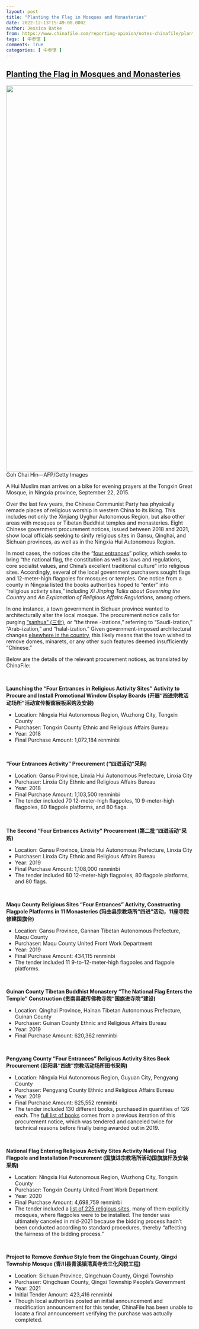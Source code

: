 ```yaml
---
layout: post
title: "Planting the Flag in Mosques and Monasteries"
date: 2022-12-13T15:49:00.000Z
author: Jessica Batke
from: https://www.chinafile.com/reporting-opinion/notes-chinafile/planting-flag-mosques-and-monasteries
tags: [ 中参馆 ]
comments: True
categories: [ 中参馆 ]
---
```

<!--1670946540000-->
[Planting the Flag in Mosques and Monasteries](https://www.chinafile.com/reporting-opinion/notes-chinafile/planting-flag-mosques-and-monasteries)
------

<div>
<div class="view view-featured-photo view-id-featured_photo view-display-id-panel_pane_1 visual-box view-dom-id-07b4d0d632abceac9f8db5422d97f747">                  <div class="content view-content">        <div class="views-row views-row-1">        <div class="views-field views-field-field-common-featured-photo">        <div class="field-content"><a href="https://www.chinafile.com/sites/default/files/assets/images/article/featured/54471_sm.jpg" title="Planting the Flag in Mosques and Monasteries" class="colorbox" data-colorbox-gallery="gallery-node-54471-cr9EbqgLkY4" data-cbox-img-attrs="{"title": "", "alt": ""}"><img src="https://www.chinafile.com/sites/default/files/styles/large/public/assets/images/article/featured/54471_sm.jpg?itok=IEI3Deuf" width="1500" height="1042" alt title referrerpolicy="no-referrer"></a></div>  </div>    <div>        <div class="photo-credit">Goh Chai Hin—AFP/Getty Images</div>  </div>    <div>        <div class="photo-caption"><p>A Hui Muslim man arrives on a bike for evening prayers at the Tongxin Great Mosque, in Ningxia province, September 22, 2015.</p></div>  </div>  </div>    </div>            </div>            <div class="content">    <div class="field field-name-body field-type-text-with-summary field-label-hidden">      <p>Over the last few years, the Chinese Communist Party has physically remade places of religious worship in western China to its liking. This includes not only the Xinjiang Uyghur Autonomous Region, but also other areas with mosques or Tibetan Buddhist temples and monasteries. Eight Chinese government procurement notices, issued between 2018 and 2021, show local officials seeking to sinify religious sites in Gansu, Qinghai, and Sichuan provinces, as well as in the Ningxia Hui Autonomous Region.</p><p>In most cases, the notices cite the “<a href="https://www.dw.com/zh/%E9%99%A4%E4%BA%86%E5%9B%BD%E6%97%97-%E8%BF%98%E6%9C%89%E4%BB%80%E4%B9%88%E8%A6%81%E8%BF%9B%E6%B8%85%E7%9C%9F%E5%AF%BA/a-43869341" target="_blank">four entrances</a>” policy, which seeks to bring “the national flag, the constitution as well as laws and regulations, core socialist values, and China’s excellent traditional culture” into religious sites. Accordingly, several of the local government purchasers sought flags and 12-meter-high flagpoles for mosques or temples. One notice from a county in Ningxia listed the books authorities hoped to “enter” into “religious activity sites,” including <em>Xi Jinping Talks about Governing the Country</em> and <em>An Explanation of Religious Affairs Regulations</em>, among others.</p><p>In one instance, a town government in Sichuan province wanted to architecturally alter the local mosque. The procurement notice calls for purging <a href="https://zh.bitterwinter.org/islam-sinicized-further-after-president-xis-visit/" target="_blank">“sanhua” (三化)</a>, or “the three -izations,” referring to “Saudi-ization,” “Arab-ization,” and “halal-ization.” Given government-imposed architectural changes <a href="https://www.npr.org/2021/10/24/1047054983/china-muslims-sinicization" target="_blank">elsewhere in the country</a>, this likely means that the town wished to remove domes, minarets, or any other such features deemed insufficiently “Chinese.”</p><p>Below are the details of the relevant procurement notices, as translated by ChinaFile:</p><br><p><strong>Launching the “Four Entrances in Religious Activity Sites” Activity to Procure and Install Promotional Window Display Boards (开展“四进宗教活动场所”活动宣传橱窗展板采购及安装)</strong></p><ul><li>Location: Ningxia Hui Autonomous Region, Wuzhong City, Tongxin County</li><li>Purchaser: Tongxin County Ethnic and Religious Affairs Bureau</li><li>Year: 2018</li><li>Final Purchase Amount: 1,072,184 renminbi</li></ul><p></p><br><p><strong>“Four Entrances Activity” Procurement (“四进活动”采购)</strong></p><ul><li>Location: Gansu Province, Linxia Hui Autonomous Prefecture, Linxia City</li><li>Purchaser: Linxia City Ethnic and Religious Affairs Bureau</li><li>Year: 2018</li><li>Final Purchase Amount: 1,103,500 renminbi</li><li>The tender included 70 12-meter-high flagpoles, 10 9-meter-high flagpoles, 80 flagpole platforms, and 80 flags.</li></ul><p></p><br><p><strong>The Second “Four Entrances Activity” Procurement (第二批“四进活动”采购)</strong></p><ul><li>Location: Gansu Province, Linxia Hui Autonomous Prefecture, Linxia City</li><li>Purchaser: Linxia City Ethnic and Religious Affairs Bureau</li><li>Year: 2019</li><li>Final Purchase Amount: 1,108,000 renminbi</li><li>The tender included 80 12-meter-high flagpoles, 80 flagpole platforms, and 80 flags.</li></ul><p></p><br><p><strong>Maqu County Religious Sites “Four Entrances” Activity, Constructing Flagpole Platforms in 11 Monasteries (玛曲县宗教场所“四进”活动，11座寺院修建国旗台)</strong></p><ul><li>Location: Gansu Province, Gannan Tibetan Autonomous Prefecture, Maqu County</li><li>Purchaser: Maqu County United Front Work Department</li><li>Year: 2019</li><li>Final Purchase Amount: 434,115 renminbi</li><li>The tender included 11 9-to-12-meter-high flagpoles and flagpole platforms.</li></ul><p></p><br><p><strong>Guinan County Tibetan Buddhist Monastery “The National Flag Enters the Temple” Construction (贵南县藏传佛教寺院“国旗进寺院”建设)</strong></p><ul><li>Location: Qinghai Province, Hainan Tibetan Autonomous Prefecture, Guinan County</li><li>Purchaser: Guinan County Ethnic and Religious Affairs Bureau</li><li>Year: 2019</li><li>Final Purchase Amount: 620,362 renminbi</li></ul><p></p><br><p><strong>Pengyang County “Four Entrances” Religious Activity Sites Book Procurement (彭阳县“四进”宗教活动场所图书采购)</strong></p><ul><li>Location: Ningxia Hui Autonomous Region, Guyuan City, Pengyang County</li><li>Purchaser: Pengyang County Ethnic and Religious Affairs Bureau</li><li>Year: 2019</li><li>Final Purchase Amount: 625,552 renminbi</li><li>The tender included 130 different books, purchased in quantities of 126 each. The <a href="https://www.chinafile.com/node/54476" target="_blank">full list of books</a> comes from a previous iteration of this procurement notice, which was tendered and canceled twice for technical reasons before finally being awarded out in 2019.</li></ul><p></p><br><p><strong>National Flag Entering Religious Activity Sites Activity National Flag Flagpole and Installation Procurement (国旗进宗教场所活动国旗旗杆及安装采购)</strong></p><ul><li>Location: Ningxia Hui Autonomous Region, Wuzhong City, Tongxin County</li><li>Purchaser: Tongxin County United Front Work Department</li><li>Year: 2020</li><li>Final Purchase Amount: 4,698,759 renminbi</li><li>The tender included a <a href="https://www.chinafile.com/node/54466" target="_blank">list of 225 religious sites</a>, many of them explicitly mosques, where flagpoles were to be installed. The tender was ultimately canceled in mid-2021 because the bidding process hadn’t been conducted according to standard procedures, thereby “affecting the fairness of the bidding process.”</li></ul><p></p><br><p><strong>Project to Remove <em>Sanhua</em> Style from the Qingchuan County, Qingxi Township Mosque (青川县青溪镇清真寺去三化风貌工程)</strong></p><ul><li>Location: Sichuan Province, Qingchuan County, Qingxi Township</li><li>Purchaser: Qingchuan County, Qingxi Township People’s Government</li><li>Year: 2021</li><li>Initial Tender Amount: 423,416 renminbi</li><li>Though local authorities posted an initial announcement and modification announcement for this tender, ChinaFile has been unable to locate a final announcement verifying the purchase was actually completed.</li></ul><p></p>  </div>  </div>
</div>
